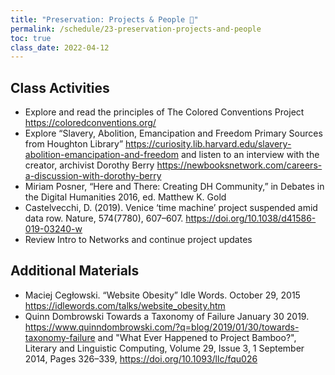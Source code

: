 ```yaml
---
title: "Preservation: Projects & People 🌅"
permalink: /schedule/23-preservation-projects-and-people
toc: true
class_date: 2022-04-12
---
```


## Class Activities

- Explore and read the principles of The Colored Conventions Project <https://coloredconventions.org/>
- Explore “Slavery, Abolition, Emancipation and Freedom Primary Sources from Houghton Library” <https://curiosity.lib.harvard.edu/slavery-abolition-emancipation-and-freedom>  and listen to an interview with the creator, archivist Dorothy Berry <https://newbooksnetwork.com/careers-a-discussion-with-dorothy-berry>
- Miriam Posner, “Here and There: Creating DH Community,” in Debates in the Digital Humanities 2016, ed. Matthew K. Gold
- Castelvecchi, D. (2019). Venice ‘time machine’ project suspended amid data row. Nature, 574(7780), 607–607. <https://doi.org/10.1038/d41586-019-03240-w>
- Review Intro to Networks and continue project updates

## Additional Materials

- Maciej Cegłowski. “Website Obesity” Idle Words. October 29, 2015 <https://idlewords.com/talks/website_obesity.htm>
- Quinn Dombrowski Towards a Taxonomy of Failure January 30 2019. <https://www.quinndombrowski.com/?q=blog/2019/01/30/towards-taxonomy-failure> and "What Ever Happened to Project Bamboo?", Literary and Linguistic Computing, Volume 29, Issue 3, 1 September 2014, Pages 326–339, <https://doi.org/10.1093/llc/fqu026>
